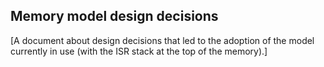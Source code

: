 ## Memory model design decisions

[A document about design decisions that led to the adoption of the model currently in use (with the ISR stack at the top of the memory).]
